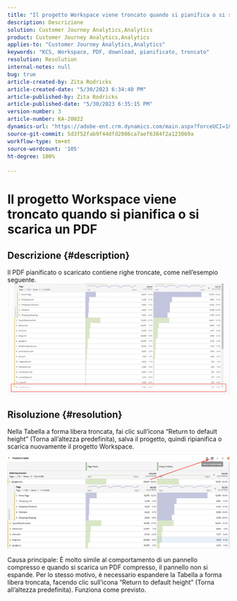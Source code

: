 ```yaml
---
title: "Il progetto Workspace viene troncato quando si pianifica o si scarica un PDF"
description: Descrizione
solution: Customer Journey Analytics,Analytics
product: Customer Journey Analytics,Analytics
applies-to: "Customer Journey Analytics,Analytics"
keywords: "KCS, Workspace, PDF, download, pianificato, troncato"
resolution: Resolution
internal-notes: null
bug: true
article-created-by: Zita Rodricks
article-created-date: "5/30/2023 6:34:40 PM"
article-published-by: Zita Rodricks
article-published-date: "5/30/2023 6:35:15 PM"
version-number: 3
article-number: KA-20022
dynamics-url: "https://adobe-ent.crm.dynamics.com/main.aspx?forceUCI=1&pagetype=entityrecord&etn=knowledgearticle&id=d9759fa2-18ff-ed11-8f6e-6045bd0063aa"
source-git-commit: 5d3f52fab9f44dfd2086ca7aef6384f2a123069a
workflow-type: tm+mt
source-wordcount: '105'
ht-degree: 100%

---
```


# Il progetto Workspace viene troncato quando si pianifica o si scarica un PDF

## Descrizione {#description}

Il PDF pianificato o scaricato contiene righe troncate, come nell’esempio seguente.
<br>![](assets/___da759fa2-18ff-ed11-8f6e-6045bd0063aa___.png)

## Risoluzione {#resolution}


Nella Tabella a forma libera troncata, fai clic sull’icona “Return to default height” (Torna all’altezza predefinita), salva il progetto, quindi ripianifica o scarica nuovamente il progetto Workspace.
![](assets/e9fea250-d7fc-ec11-82e5-000d3a3b090d.png)

Causa principale:
È molto simile al comportamento di un pannello compresso e quando si scarica un PDF compresso, il pannello non si espande.
Per lo stesso motivo, è necessario espandere la Tabella a forma libera troncata, facendo clic sull’icona “Return to default height” (Torna all’altezza predefinita). Funziona come previsto.
